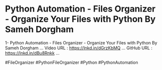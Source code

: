 # Python Automation - Files Organizer - Organize Your Files with Python By Sameh Dorgham

1- Python Automation - Files Organizer - Organize Your Files with Python By Sameh Dorgham
...
Video URL :
https://lnkd.in/dGrzKbMQ
...
GitHub URL :
https://lnkd.in/dBu8Rnkk
...

#FileOrganizer #PythonFileOrganizer #Python #PythonAutomation
